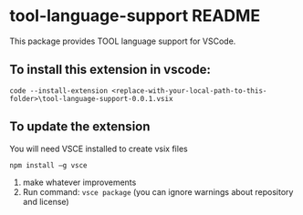 # tool-language-support README

This package provides TOOL language support for VSCode.

## To install this extension in vscode:
```
code --install-extension <replace-with-your-local-path-to-this-folder>\tool-language-support-0.0.1.vsix
```

## To update the extension
You will need VSCE installed to create vsix files

`npm install –g vsce`

1. make whatever improvements
2. Run command: `vsce package`  (you can ignore warnings about repository and license)